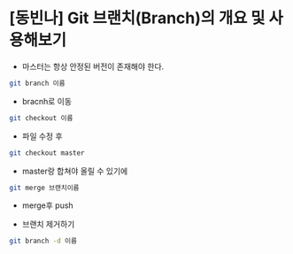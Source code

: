 # [동빈나] Git 브랜치(Branch)의 개요 및 사용해보기

- 마스터는 항상 안정된 버전이 존재해야 한다.

```bash
git branch 이름
```

- bracnh로 이동

```bash
git checkout 이름
```

- 파일 수정 후

```bash
git checkout master
```

- master랑 합쳐야 올릴 수 있기에

```bash
git merge 브랜치이름
```

- merge후 push

- 브랜치 제거하기

```bash
git branch -d 이름
```

